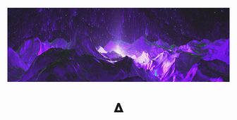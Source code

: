 [![deltartificial's GitHub Banner](./assets/GithubBanner.jpg)](https://twitter.com/deltartificial)
<h1 align="center">𝚫</h1>

